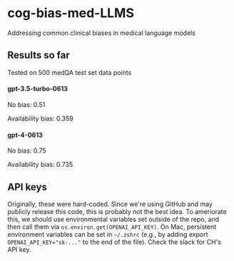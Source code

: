 # cog-bias-med-LLMS
Addressing common clinical biases in medical language models


## Results so far

Tested on 500 medQA test set data points
#### gpt-3.5-turbo-0613
No bias: 0.51

Availability bias: 0.359

#### gpt-4-0613
No bias: 0.75

Availability bias: 0.735

## API keys
Originally, these were hard-coded. Since we're using GitHub and may publicly release this code, this is probably not the best idea. To ameriorate this, we should use environmental variables set outside of the repo, and then call them via `os.environ.get(OPENAI_API_KEY)`. On Mac, persistent environment variables can be set in `~/.zshrc` (e.g., by adding export `OPENAI_API_KEY="sk-..."` to the end of the file). Check the slack for CH's API key.
